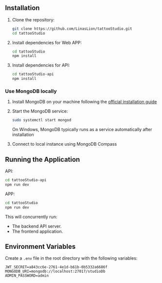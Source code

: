 

## Installation

1. Clone the repository:
   ```bash
   git clone https://github.com/LinasLion/tattooStudio.git
   cd tattooStudio
   ```

2. Install dependencies for Web APP:
   ```bash
   cd tattooStudio
   npm install
   ```

3. Install dependencies for API:
   ```bash
   cd tattooStudio-api
   npm install
   ```


### Use MongoDB locally

1. Install MongoDB on your machine following the [official installation guide](https://docs.mongodb.com/manual/installation/)
2. Start the MongoDB service:
   ```bash
   sudo systemctl start mongod
   ```
   On Windows, MongoDB typically runs as a service automatically after installation

3. Connect to local instance using MongoDB Compass
   
## Running the Application


API: 

```bash
cd tattooStudio-api
npm run dev
```

APP:

```bash
cd tattooStudio
npm run dev
```

This will concurrently run:
- The backend API server.
- The frontend application.

## Environment Variables

Create a `.env` file in the root directory with the following variables:

```
JWT_SECRET=a843cc6e-2761-4e1d-b61b-0b5332a6686f
MONGODB_URI=mongodb://localhost:27017/studioDb
ADMIN_PASSWORD=admin
```
